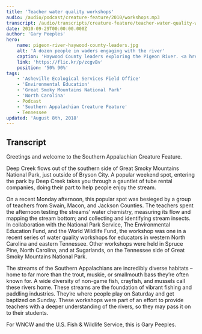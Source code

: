 ```yaml
---
title: 'Teacher water quality workshops'
audio: /audio/podcast/creature-feature/2010/workshops.mp3
transcript: /audio/transcripts/creature-feature/teacher-water-quality-workshops.pdf
date: 2010-09-29T00:00:00.000Z
author: 'Gary Peeples'
hero:
    name: pigeon-river-haywood-county-leaders.jpg
    alt: 'A dozen people in waders engaging with the river'
    caption: 'Haywood County leaders exploring the Pigeon River. <a href="https://flic.kr/p/zcgvBv">Photo</a> by Gary Peeples, USFWS.'
    link: 'https://flic.kr/p/zcgvBv'
    position: '50% 90%'
tags:
    - 'Asheville Ecological Services Field Office'
    - 'Environmental Education'
    - 'Great Smoky Mountains National Park'
    - 'North Carolina'
    - Podcast
    - 'Southern Appalachian Creature Feature'
    - Tennessee
updated: 'August 8th, 2018'
---
```


## Transcript

Greetings and welcome to the Southern Appalachian Creature Feature.

Deep Creek flows out of the southern side of Great Smoky Mountains National Park, just outside of Bryson City.  A popular weekend spot, entering the park by Deep Creek takes you through a gauntlet of tube rental companies, doing their part to help people enjoy the stream.

On a recent Monday afternoon, this popular spot was besieged by a group of teachers from Swain, Macon, and Jackson Counties.  The teachers spent the afternoon testing the streams’ water chemistry, measuring its flow and mapping the stream bottom; and collecting and identifying stream insects. In collaboration with the National Park Service, The Environmental Education Fund, and the World Wildlife Fund, the workshop was one in a recent series of water quality workshops for educators in western North Carolina and eastern Tennessee. Other workshops were held in Spruce Pine, North Carolina, and at Sugarlands, on the Tennessee side of Great Smoky Mountains National Park.

The streams of the Southern Appalachians are incredibly diverse habitats – home to far more than the trout, muskie, or smallmouth bass they’re often known for.  A wide diversity of non-game fish, crayfish, and mussels call these rivers home. These streams are the foundation of vibrant fishing and paddling industries. They’re where people play on Saturday and get baptized on Sunday. These workshops were part of an effort to provide teachers with a deeper understanding of the rivers, so they may pass it on to their students.

For WNCW and the U.S. Fish & Wildlife Service, this is Gary Peeples.